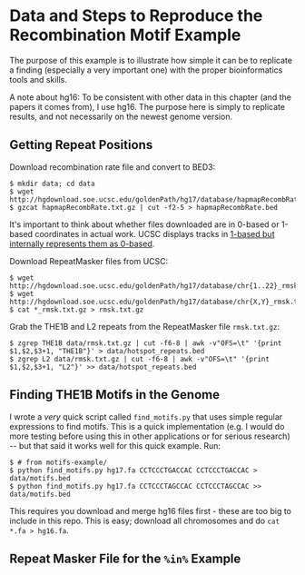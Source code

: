 # Data and Steps to Reproduce the Recombination Motif Example

The purpose of this example is to illustrate how simple it can be to replicate a
finding (especially a very important one) with the proper bioinformatics tools
and skills.

A note about hg16: To be consistent with other data in this chapter (and the
papers it comes from), I use hg16. The purpose here is simply to replicate
results, and not necessarily on the newest genome version.

## Getting Repeat Positions

Download recombination rate file and convert to BED3:

    $ mkdir data; cd data
    $ wget http://hgdownload.soe.ucsc.edu/goldenPath/hg17/database/hapmapRecombRate.txt.gz
    $ gzcat hapmapRecombRate.txt.gz | cut -f2-5 > hapmapRecombRate.bed

It's important to think about whether files downloaded are in 0-based or 1-based
coordinates in actual work. UCSC displays tracks in
[1-based but internally represents them as 0-based](https://genome.ucsc.edu/FAQ/FAQtracks.html#tracks1).

Download RepeatMasker files from UCSC:

    $ wget http://hgdownload.soe.ucsc.edu/goldenPath/hg17/database/chr{1..22}_rmsk.txt.gz
	$ wget http://hgdownload.soe.ucsc.edu/goldenPath/hg17/database/chr{X,Y}_rmsk.txt.gz
    $ cat *_rmsk.txt.gz > rmsk.txt.gz

Grab the THE1B and L2 repeats from the RepeatMasker file `rmsk.txt.gz`:

    $ zgrep THE1B data/rmsk.txt.gz | cut -f6-8 | awk -v"OFS=\t" '{print $1,$2,$3+1, "THE1B"}' > data/hotspot_repeats.bed
    $ zgrep L2 data/rmsk.txt.gz | cut -f6-8 | awk -v"OFS=\t" '{print $1,$2,$3+1, "L2"}' >> data/hotspot_repeats.bed

## Finding THE1B Motifs in the Genome

I wrote a *very* quick script called `find_motifs.py` that uses simple regular
expressions to find motifs. This is a quick implementation (e.g. I would do more
testing before using this in other applications or for serious research) -- but
that said it works well for this quick example. Run:

    $ # from motifs-example/
    $ python find_motifs.py hg17.fa CCTCCCTGACCAC CCTCCCTGACCAC > data/motifs.bed
    $ python find_motifs.py hg17.fa CCTCCCTAGCCAC CCTCCCTAGCCAC >> data/motifs.bed

This requires you download and merge hg16 files first - these are too big to
include in this repo. This is easy; download all chromosomes and do `cat *.fa >
hg16.fa`.

## Repeat Masker File for the `%in%` Example

